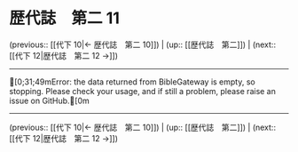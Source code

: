 # 歴代誌　第二 11

(previous:: [[代下 10|← 歴代誌　第二 10]]) | (up:: [[歴代誌　第二]]) | (next:: [[代下 12|歴代誌　第二 12 →]])

***
[0;31;49mError: the data returned from BibleGateway is empty, so stopping. Please check your usage, and if still a problem, please raise an issue on GitHub.[0m

***

(previous:: [[代下 10|← 歴代誌　第二 10]]) | (up:: [[歴代誌　第二]]) | (next:: [[代下 12|歴代誌　第二 12 →]])
